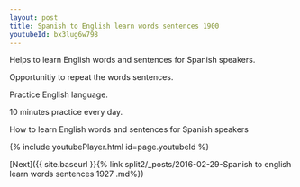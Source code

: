 ```yaml
---
layout: post
title: Spanish to English learn words sentences 1900 
youtubeId: bx3lug6w798
---
```

 
 
Helps to learn English words and sentences for Spanish speakers.

Opportunitiy to repeat the words sentences. 

Practice English language. 
 
10 minutes practice every day. 
 
How to learn English words and sentences for Spanish speakers 
 
{% include youtubePlayer.html id=page.youtubeId %}
 
 
[Next]({{ site.baseurl }}{% link  split2/_posts/2016-02-29-Spanish to english learn words sentences 1927 .md%})
 
